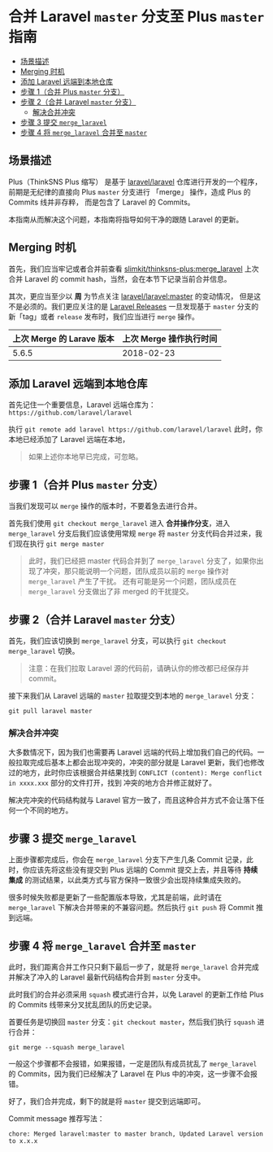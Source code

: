 # 合并 Laravel `master` 分支至 Plus `master` 指南

- [场景描述](#overview)
- [Merging 时机](#merging-time)
- [添加 Laravel 远端到本地仓库](#add-laravel-repo)
- [步骤 1（合并 Plus `master` 分支）](#merged-plus-master-branch)
- [步骤 2（合并 Laravel `master` 分支）](#merged-laravel-master-branch)
    - [解决合并冲突](#resolve-conflict)
- [步骤 3 提交 `merge_laravel`](#push-merge-laravel-branch)
- [步骤 4 将 `merge_laravel` 合并至 `master`](#merged-merge-laravel-branch-to-master)

<a name="overview"></a>
## 场景描述

Plus（ThinkSNS Plus 缩写） 是基于 [laravel/laravel](https://github.com/laravel/laravel) 仓库进行开发的一个程序，
前期是无纪律的直接向 Plus `master` 分支进行 「merge」 操作，造成 Plus 的 Commits 线并非存粹，
而是包含了 Laravel 的 Commits。

本指南从而解决这个问题，本指南将指导如何干净的跟随 Laravel 的更新。

<a name="merging-time"></a>
## Merging 时机

首先，我们应当牢记或者合并前查看 [slimkit/thinksns-plus:merge_laravel](https://github.com/slimkit/thinksns-plus/tree/merge_laravel) 上次合并 Laravel 的 commit hash，当然，会在本节下记录当前合并信息。

其次，更应当至少以 **周** 为节点关注 [laravel/laravel:master](https://github.com/laravel/laravel/tree/master) 的变动情况，
但是这不是必须的。我们更应关注的是 [Laravel Releases](https://github.com/laravel/laravel/releases) 一旦发现基于 `master` 分支的新「tag」或者 `release` 发布时，我们应当进行 `merge` 操作。

上次 Merge 的 Larave 版本 | 上次 Merge 操作执行时间
------------------------|----------------------
5.6.5 | 2018-02-23

<a name="add-laravel-repo"></a>
## 添加 Laravel 远端到本地仓库

首先记住一个重要信息，Laravel 远端仓库为：`https://github.com/laravel/laravel`

执行 `git remote add laravel https://github.com/laravel/laravel` 此时，你本地已经添加了 Laravel 远端在本地，

> 如果上述你本地早已完成，可忽略。

<a name="merged-plus-master-branch"></a>
## 步骤 1（合并 Plus `master` 分支）

当我们发现可以 `merge` 操作的版本时，不要着急去进行合并。

首先我们使用 `git checkout merge_laravel` 进入 **合并操作分支**，进入 `merge_laravel` 分支后我们应该使用常规 `merge` 将 `master` 
分支代码合并过来，我们现在执行 `git merge master`

> 此时，我们已经把 master 代码合并到了 `merge_laravel` 分支了，如果你出现了冲突，那只能说明一个问题，团队成员以前的 `merge` 操作对 `merge_laravel` 产生了干扰。
> 还有可能是另一个问题，团队成员在 `merge_laravel` 分支做出了非 merged 的干扰提交。

<a name="merged-laravel-master-branch"></a>
## 步骤 2（合并 Laravel `master` 分支）

首先，我们应该切换到 `merge_laravel` 分支，可以执行 `git checkout merge_laravel` 切换。

> 注意：在我们拉取 Laravel 源的代码前，请确认你的修改都已经保存并 commit。

接下来我们从 Laravel 远端的 `master` 拉取提交到本地的 `merge_laravel` 分支：

```shell
git pull laravel master
```

<a name="resolve-conflict"></a>
### 解决合并冲突

大多数情况下，因为我们也需要再 Laravel 远端的代码上增加我们自己的代码。一般拉取完成后基本上都会出现冲突的，冲突的部分就是 Laravel 更新，我们也修改过的地方，此时你应该根据合并结果找到 `CONFLICT (content): Merge conflict in xxxx.xxx` 部分的文件打开，找到
冲突的地方合并修正就好了。

解决完冲突的代码结构就与 Laravel 官方一致了，而且这种合并方式不会让落下任何一个不同的地方。

<a name="push-merge-laravel-branch"></a>
## 步骤 3 提交 `merge_laravel`

上面步骤都完成后，你会在 `merge_laravel` 分支下产生几条 Commit 记录，此时，你应该先将这些没有提交到 Plus 远端的 Commit 提交上去，并且等待 **持续集成** 的测试结果，以此类方式与官方保持一致很少会出现持续集成失败的。

很多时候失败都是更新了一些配置版本导致，尤其是前端，此时请在 `merge_laravel`
 下解决合并带来的不兼容问题。然后执行 `git push` 将 Commit 推到远端。

<a name="merged-merge-laravel-branch-to-master"></a>
## 步骤 4 将 `merge_laravel` 合并至 `master`

此时，我们距离合并工作只只剩下最后一步了，就是将 `merge_laravel` 合并完成并解决了冲入的 Laravel 最新代码结构合并到 `master` 分支中。

此时我们的合并必须采用 `squash` 模式进行合并，以免 Laravel 的更新工作给 Plus 的 Commits 线带来分叉扰乱团队的历史记录。

首要任务是切换回 `master` 分支：`git checkout master`，然后我们执行 `squash` 进行合并：

```shell
git merge --squash merge_laravel
```

一般这个步骤都不会报错，如果报错，一定是团队有成员扰乱了 `merge_laravel` 的 Commits，因为我们已经解决了 Laravel 在 Plus 中的冲突，这一步骤不会报错。

好了，我们合并完成，剩下的就是将 `master` 提交到远端即可。

Commit message 推荐写法：

```
chore: Merged laravel:master to master branch, Updated Laravel version to x.x.x
```

